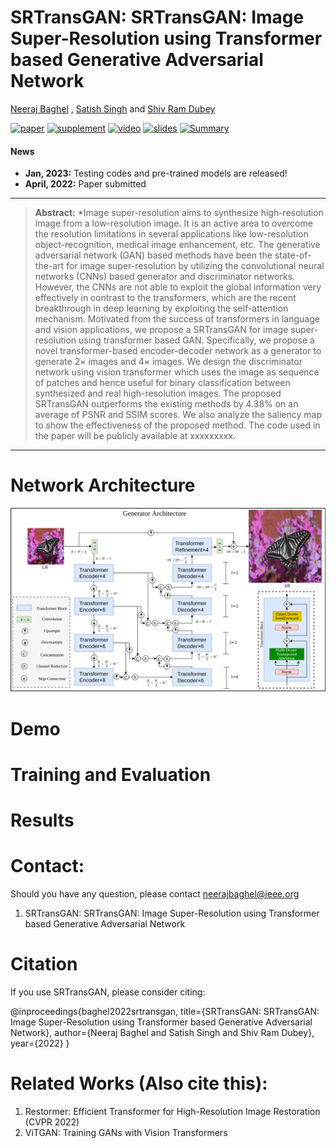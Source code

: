 # SRTransGAN: SRTransGAN: Image Super-Resolution using Transformer based Generative Adversarial Network
[Neeraj Baghel](https://sites.google.com/view/nbaghel777) , [Satish Singh](https://cvbl.iiita.ac.in/sks/) and [Shiv Ram Dubey](https://profile.iiita.ac.in/srdubey/)

[![paper](https://img.shields.io/badge/arXiv-Paper-<COLOR>.svg)](https://arxiv.org/abs/2111.09881)
[![supplement](https://img.shields.io/badge/Supplementary-Material-red)](https://drive.google.com/file/d/1oKGON8vG4uDWMmZKqHeTMnFowhOubifK/view?usp=sharing)
[![video](https://img.shields.io/badge/Video-Presentation-F9D371)](https://www.youtube.com/watch?v=3mqu6N4_0pY&t)
[![slides](https://img.shields.io/badge/Presentation-Slides-B762C1)](https://drive.google.com/file/d/19wKhnQtr3mcD6IsLj0ZFSwCgIRKUkDQJ/view?usp=sharing)
[![Summary](https://img.shields.io/badge/Summary-Slide-87CEEB)](https://drive.google.com/file/d/1wyKAMLzJpDqHiF6AMsmnmGQC241GyT8q/view?usp=sharing)

#### News
<!--
- **April 4, 2022:** Integrated into [Huggingface Spaces 🤗](https://huggingface.co/spaces) using [Gradio](https://github.com/gradio-app/gradio). Try out the web demo: [![Hugging Face Spaces](https://img.shields.io/badge/%F0%9F%A4%97%20Hugging%20Face-Spaces-blue)](https://huggingface.co/spaces/swzamir/Restormer)
- **March 30, 2022:** Added Colab Demo. [![Open In Colab](https://colab.research.google.com/assets/colab-badge.svg)](https://colab.research.google.com/drive/1C2818h7KnjNv4R1sabe14_AYL7lWhmu6?usp=sharing)
- **March 29, 2022:** Restormer is selected for an ORAL presentation at CVPR 2022 :dizzy:
- **March 10, 2022:** Training codes are released :fire:
- **March 3, 2022:** Paper accepted at CVPR 2022 :tada: 
 -->
- **Jan, 2023:** Testing codes and pre-trained models are released!
- **April, 2022:** Paper submitted

<hr />

> **Abstract:** *Image super-resolution aims to synthesize high-resolution image from a low-resolution image. 
It is an active area to overcome the resolution limitations in several applications like low-resolution object-recognition, medical image enhancement, etc. 
The generative adversarial network (GAN) based methods have been the state-of-the-art for image super-resolution by utilizing the convolutional neural networks (CNNs) based generator and discriminator networks. However, the CNNs are not able to exploit the global information very effectively in contrast to the transformers, which are the recent breakthrough in deep learning by exploiting the self-attention mechanism. Motivated from the success of transformers in language and vision applications, we propose a SRTransGAN for image super-resolution using transformer based GAN. Specifically, we propose a novel transformer-based encoder-decoder network as a generator to generate $2\times$ images and $4\times$ images. We design the discriminator network using vision transformer which uses the image as sequence of patches and hence useful for binary classification between synthesized and real high-resolution images. 
The proposed SRTransGAN outperforms the existing methods by 4.38\% on an average of PSNR and SSIM scores. We also analyze the saliency map to show the effectiveness of the proposed method. The code used in the paper will be publicly available at xxxxxxxxx.
<hr />

# Network Architecture
<img src = "https://github.com/nbaghel777/SRTransGAN/blob/main/ETSR-Generator.png"> 

# Demo


# Training and Evaluation


# Results

# Contact:
Should you have any question, please contact neerajbaghel@ieee.org
1) SRTransGAN: SRTransGAN: Image Super-Resolution using Transformer based Generative Adversarial Network

# Citation
If you use SRTransGAN, please consider citing:

@inproceedings{baghel2022srtransgan,
    title={SRTransGAN: SRTransGAN: Image Super-Resolution using Transformer based Generative Adversarial Network}, 
    author={Neeraj Baghel and Satish Singh and Shiv Ram Dubey},
    year={2022}
}

# Related Works (Also cite this): 
1) Restormer: Efficient Transformer for High-Resolution Image Restoration (CVPR 2022)
2) ViTGAN: Training GANs with Vision Transformers

